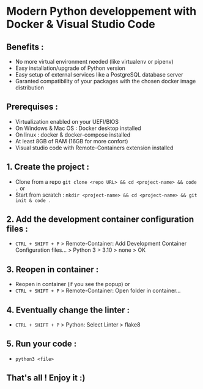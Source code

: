 # Modern Python developpement with Docker & Visual Studio Code

## Benefits :
- No more virtual environment needed (like virtualenv or pipenv)
- Easy installation/upgrade of Python version
- Easy setup of external services like a PostgreSQL database server
- Garanted compatibility of your packages with the chosen docker image distribution
  
## Prerequises :
- Virtualization enabled on your UEFI/BIOS
- On Windows & Mac OS : Docker desktop installed
- On linux : docker & docker-compose installed
- At least 8GB of RAM (16GB for more confort)
- Visual studio code with Remote-Containers extension installed
  
## 1. Create the project :
- Clone from a repo `git clone <repo URL> && cd <project-name> && code .`
or
- Start from scratch : `mkdir <project-name> && cd <project-name> && git init & code .`

## 2. Add the development container configuration files :
- `CTRL + SHIFT + P` > Remote-Container: Add Development Container Configuration files... > Python 3 > 3.10 > none > OK

## 3. Reopen in container :
- Reopen in container (if you see the popup)
or
- `CTRL + SHIFT + P` > Remote-Container: Open folder in container...

## 4. Eventually change the linter :
- `CTRL + SHIFT + P` > Python: Select Linter > flake8

## 5. Run your code :
- `python3 <file>`

## That's all ! Enjoy it :)
